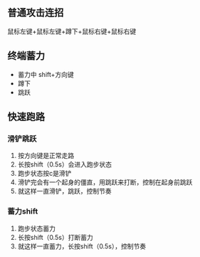 ## 普通攻击连招

鼠标左键+鼠标左键+蹲下+鼠标右键+鼠标右键

## 终端蓄力

- 蓄力中 shift+方向键  
- 蹲下
- 跳跃

## 快速跑路

### 滑铲跳跃

1. 按方向键是正常走路
2. 长按shift（0.5s）会进入跑步状态
3. 跑步状态按c是滑铲
4. 滑铲完会有一个起身的僵直，用跳跃来打断，控制在起身前跳跃
5. 就这样一直滑铲，跳跃，控制节奏

### 蓄力shift

1. 跑步状态蓄力
2. 长按shift（0.5s）打断蓄力
3. 就这样一直蓄力，长按shift（0.5s），控制节奏